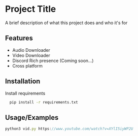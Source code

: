 
# Project Title

A brief description of what this project does and who it's for


## Features

- Audio Downloader
- Video Downloader
- Discord Rich presence (Coming soon...)
- Cross platform


## Installation

Install requirements

```bash
  pip install -r requirements.txt
```
    
## Usage/Examples

```javascript
python3 vid.py https://www.youtube.com/watch?v=XYlI5iyWP2U
```